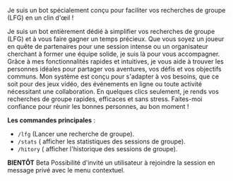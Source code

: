 Je suis un bot spécialement conçu pour faciliter vos recherches de groupe (LFG) en un clin d'œil !

Je suis un bot entièrement dédié à simplifier vos recherches de groupe (LFG) et à vous faire gagner un temps précieux. Que vous soyez un joueur en quête de partenaires pour une session intense ou un organisateur cherchant à former une équipe solide, je suis là pour vous accompagner. Grâce à mes fonctionnalités rapides et intuitives, je vous aide à trouver les personnes idéales pour partager vos aventures, vos défis et vos objectifs communs. Mon système est conçu pour s'adapter à vos besoins, que ce soit pour des jeux vidéo, des événements en ligne ou toute activité nécessitant une collaboration. En quelques clics seulement, je rends vos recherches de groupe rapides, efficaces et sans stress. Faites-moi confiance pour réunir les bonnes personnes, au bon moment !

**Les commandes principales** :

* `/lfg` (Lancer une recherche de groupe). 
* `/stats` ( afficher les statistiques des sessions de groupe).
* `/hitory` ( afficher l'historique des sessions de groupe).

**BIENTÔT** 
Beta  Possibilité d'invité un utilisateur à rejoindre la session en message privé avec le menu contextuel.

